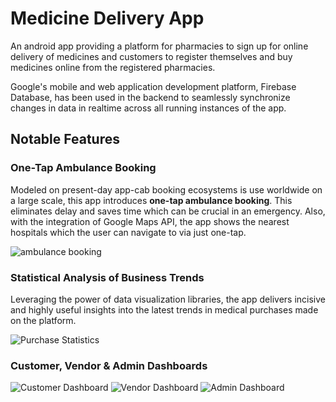 # Medicine Delivery App
An android app providing a platform for pharmacies to sign up for online delivery of medicines and customers to register themselves and buy medicines online from the registered pharmacies.

Google's mobile and web application development platform, Firebase Database, has been used in the backend to seamlessly synchronize changes in data in realtime across all running instances of the app.

## Notable Features

### One-Tap Ambulance Booking

Modeled on present-day app-cab booking ecosystems is use worldwide on a large scale, this app introduces **one-tap ambulance booking**. This eliminates delay and saves time which can be crucial in an emergency. Also, with the integration of Google Maps API, the app shows the nearest hospitals which the user can navigate to via just one-tap.

![ambulance booking](https://user-images.githubusercontent.com/36510102/76102944-cdf1f080-5ff6-11ea-985f-df9c2ad42ab3.jpg)

### Statistical Analysis of Business Trends

Leveraging the power of data visualization libraries, the app delivers incisive and highly useful insights into the latest trends in medical purchases made on the platform.

![Purchase Statistics](https://user-images.githubusercontent.com/36510102/76104132-cdf2f000-5ff8-11ea-941f-fb1d09366f44.jpg)

### Customer, Vendor & Admin Dashboards

![Customer Dashboard](https://user-images.githubusercontent.com/36510102/76105846-c4b75280-5ffb-11ea-84c0-4bf4a8d878c1.jpg)
![Vendor Dashboard](https://user-images.githubusercontent.com/36510102/76105865-cda82400-5ffb-11ea-9ba3-d346e610e5dd.jpg)
![Admin Dashboard](https://user-images.githubusercontent.com/36510102/76105919-e31d4e00-5ffb-11ea-8ba7-ec6f29fd0649.jpg)
